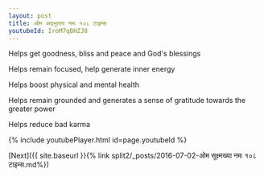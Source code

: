 ```yaml
---
layout: post
title: ओम अद्भुताय नमः १०८ टाइम्स
youtubeId: IroM7qBHZJ8
---
```

 
 
Helps get goodness, bliss and peace and God's blessings
 
Helps remain focused, help generate inner energy 
 
Helps boost physical and mental health 
 
Helps remain grounded and generates a sense of gratitude towards the greater power 
 
Helps reduce bad karma
 
 
 
 


{% include youtubePlayer.html id=page.youtubeId %}
 
[Next]({{ site.baseurl }}{% link  split2/_posts/2016-07-02-ओम सूक्ष्मख्या नमः १०८ टाइम्स.md%})
 
